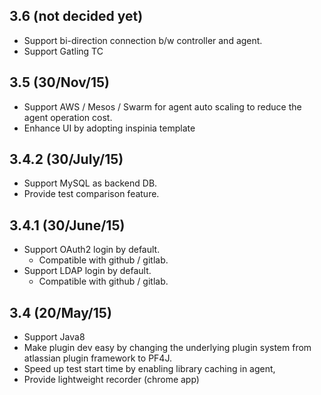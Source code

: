 ## 3.6 (not decided yet)
* Support bi-direction connection b/w controller and agent.
* Support Gatling TC

## 3.5 (30/Nov/15)
* Support AWS / Mesos / Swarm for agent auto scaling to reduce the agent operation cost.
* Enhance UI by adopting inspinia template

## 3.4.2 (30/July/15)
* Support MySQL as backend DB.
* Provide test comparison feature.

## 3.4.1 (30/June/15)
* Support OAuth2 login by default.
  * Compatible with github / gitlab.
* Support LDAP login by default.
  * Compatible with github / gitlab.

## 3.4   (20/May/15)
* Support Java8
* Make plugin dev easy by changing the underlying plugin system from atlassian plugin framework to PF4J.
* Speed up test start time by enabling library caching in agent, 
* Provide lightweight recorder (chrome app)